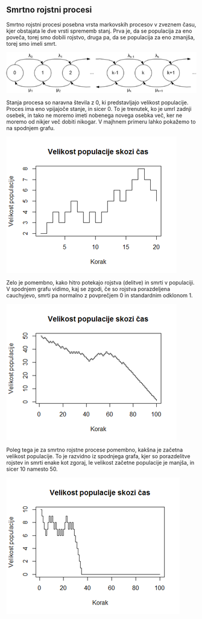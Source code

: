 ## Smrtno rojstni procesi
Smrtno rojstni procesi posebna vrsta markovskih procesov v zveznem času, kjer obstajata le dve vrsti sprememb stanj. Prva je, da se populacija za eno poveča, torej smo dobili rojstvo, druga pa, da se populacija za eno zmanjša, torej smo imeli smrt.

![Prikaz procesa](https://raw.githubusercontent.com/mpracek/matematika-z-racunalnikom/master/slike/BD-proces.png)

Stanja procesa so naravna števila z 0, ki predstavljajo velikost populacije. Proces ima eno vpijajoče stanje, in sicer 0. To je trenutek, ko je umrl zadnji osebek, in tako ne moremo imeti nobenega novega osebka več, ker ne moremo od nikjer več dobiti nikogar.
V majhnem primeru lahko pokažemo to na spodnjem grafu. 

![Potek procesa](https://raw.githubusercontent.com/mpracek/matematika-z-racunalnikom/master/slike/potek.png)

Zelo je pomembno, kako hitro potekajo rojstva (delitve) in smrti v populaciji. V spodnjem grafu vidimo, kaj se zgodi, če so rojstva porazdeljena cauchyjevo, smrti pa normalno z povprečjem 0 in standardnim odklonom 1. 

![Potek procesa](https://raw.githubusercontent.com/mpracek/matematika-z-racunalnikom/master/slike/velikost.png)

Poleg tega je za smrtno rojstne procese pomembno, kakšna je začetna velikost populacije. To je razvidno iz spodnjega grafa, kjer so porazdelitve rojstev in smrti enake kot zgoraj, le velikost začetne populacije je manjša, in sicer 10 namesto 50. 

![Potek procesa](https://raw.githubusercontent.com/mpracek/matematika-z-racunalnikom/master/slike/velikost2.png)
